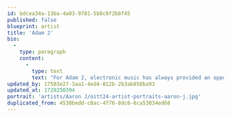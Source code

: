 ```yaml
---
id: bdcea34a-13ba-4a03-9781-5b8c0f2b8f45
published: false
blueprint: artist
title: 'Adam 2'
bio:
  -
    type: paragraph
    content:
      -
        type: text
        text: "For Adam 2, electronic music has always provided an opportunity for self-discovery, creative exploration, and personal liberation. Since 2016, the Vancouver-based producer and DJ have worn multiple hats in the city’s growing scene, fulfilling the roles of promoter, music curator, and co-founder of Techno label PPRZ.\_2020 saw the release of featured mixes on Honcho, Techno Hour of Power, and the creation of Afrofuturism is Now – a mix series amplifying the music of Black artists. As COVID-19 restrictions were lifted at the end of 2021, Adam 2 maintained their stride sharing the bill with Carlos Souffront, Shanti Celeste, and Objekt, along with launching their latest venture, PPRZ, a Vancouver-based label curated by queer, POC artists.\_As Adam 2’s career gains momentum, they continue to build their reputation by transfixing audiences with evocative, experimental techno that intersects dynamic physicality and playful cerebralism."
updated_by: 17503e27-3aa1-4ed4-812b-2b3ab850ba93
updated_at: 1728250394
portrait: 'artists/Aaron J/oitt24-artist-portraits-aaron-j.jpg'
duplicated_from: 4538bedd-c8ac-4f76-8dc6-6ca53034ed68
---
```

